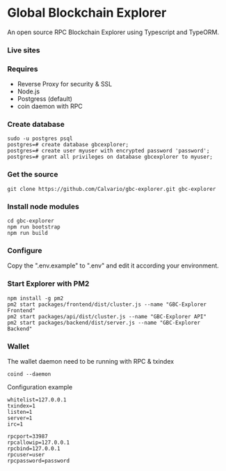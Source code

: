 Global Blockchain Explorer
================

An open source RPC Blockchain Explorer using Typescript and TypeORM.

### Live sites


### Requires

*  Reverse Proxy for security & SSL
*  Node.js
*  Postgress (default)
*  coin daemon with RPC

### Create database

    sudo -u postgres psql
    postgres=# create database gbcexplorer;
    postgres=# create user myuser with encrypted password 'password';
    postgres=# grant all privileges on database gbcexplorer to myuser;

### Get the source

    git clone https://github.com/Calvario/gbc-explorer.git gbc-explorer

### Install node modules

    cd gbc-explorer
    npm run bootstrap
    npm run build

### Configure

Copy the ".env.example" to ".env" and edit it according your environment.

### Start Explorer with PM2

    npm install -g pm2
    pm2 start packages/frontend/dist/cluster.js --name "GBC-Explorer Frontend"
    pm2 start packages/api/dist/cluster.js --name "GBC-Explorer API"
    pm2 start packages/backend/dist/server.js --name "GBC-Explorer Backend"

### Wallet

The wallet daemon need to be running with RPC & txindex

    coind --daemon

Configuration example

    whitelist=127.0.0.1
    txindex=1
    listen=1
    server=1
    irc=1

    rpcport=33987
    rpcallowip=127.0.0.1
    rpcbind=127.0.0.1
    rpcuser=user
    rpcpassword=password
